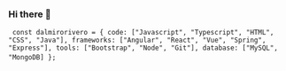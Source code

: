 ### Hi there 👋

<!--
**dalmirorivero/dalmirorivero** is a ✨ _special_ ✨ repository because its `README.md` (this file) appears on your GitHub profile.

Here are some ideas to get you started:

- 🔭 I’m currently working on ...
- 🌱 I’m currently learning ...
- 👯 I’m looking to collaborate on ...
- 🤔 I’m looking for help with ...
- 💬 Ask me about ...
- 📫 How to reach me: ...
- 😄 Pronouns: ...
- ⚡ Fun fact: ...
-->

 ` ` `
 const dalmirorivero = {
  code: ["Javascript", "Typescript", "HTML", "CSS", "Java"],
  frameworks: ["Angular", "React", "Vue", "Spring", "Express"],
  tools: ["Bootstrap", "Node", "Git"],
  database: ["MySQL", "MongoDB]
};
 ` ` `
